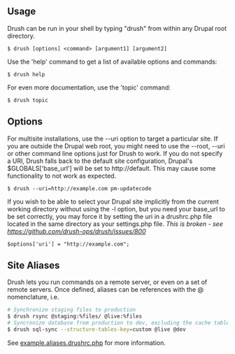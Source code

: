 Usage
-----------

Drush can be run in your shell by typing "drush" from within any Drupal root directory.

    $ drush [options] <command> [argument1] [argument2]

Use the 'help' command to get a list of available options and commands:

    $ drush help

For even more documentation, use the 'topic' command:

    $ drush topic

Options
-----------

For multisite installations, use the --uri option to target a particular site.  If
you are outside the Drupal web root, you might need to use the --root, --uri or other
command line options just for Drush to work. If you do not specify a URI, Drush falls 
back to the default site configuration, Drupal's $GLOBALS['base_url'] will be set to http://default.  This may cause some
functionality to not work as expected.

    $ drush --uri=http://example.com pm-updatecode

If you wish to be able to select your Drupal site implicitly from the
current working directory without using the -l option, but you need your
base_url to be set correctly, you may force it by setting the uri in
a drushrc.php file located in the same directory as your settings.php file. *This is broken - see https://github.com/drush-ops/drush/issues/800*

```
$options['uri'] = "http://example.com";
```

Site Aliases
------------

Drush lets you run commands on a remote server, or even on a set of remote
servers.  Once defined, aliases can be references with the @ nomenclature, i.e.

```bash
# Synchronize staging files to production
$ drush rsync @staging:%files/ @live:%files
# Syncronize database from production to dev, excluding the cache table
$ drush sql-sync --structure-tables-key=custom @live @dev
```

See [example.aliases.drushrc.php](https://raw.githubusercontent.com/drush-ops/drush/master/examples/example.aliases.drushrc.php) for more information.
